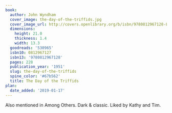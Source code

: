 ```yaml
---
book:
  author: John Wyndham
  cover_image: the-day-of-the-triffids.jpg
  cover_image_url: http://covers.openlibrary.org/b/isbn/9780812967128-L.jpg
  dimensions:
    height: 21.0
    thickness: 1.4
    width: 13.3
  goodreads: '530965'
  isbn10: 0812967127
  isbn13: '9780812967128'
  pages: 228
  publication_year: '1951'
  slug: the-day-of-the-triffids
  spine_color: '#67b562'
  title: The Day of the Triffids
plan:
  date_added: '2019-01-17'
---
```


Also mentioned in Among Others. Dark & classic. Liked by Kathy and Tim.

